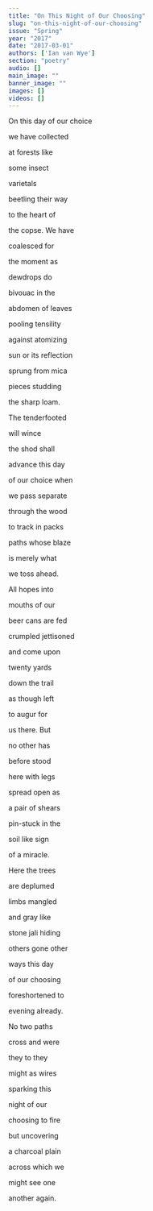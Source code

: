 ```yaml
---
title: "On This Night of Our Choosing"
slug: "on-this-night-of-our-choosing"
issue: "Spring"
year: "2017"
date: "2017-03-01"
authors: ['Ian van Wye']
section: "poetry"
audio: []
main_image: ""
banner_image: ""
images: []
videos: []
---
```

On this day of our choice

 we have collected

 at forests like

 some insect

 varietals

 beetling their way

 to the heart of

 the copse. We have

 coalesced for

 the moment as

 dewdrops do

 bivouac in the

 abdomen of leaves

 pooling tensility

 against atomizing

 sun or its reflection

 sprung from mica

 pieces studding

 the sharp loam.

 The tenderfooted

 will wince

 the shod shall

 advance this day

 of our choice when

 we pass separate

 through the wood

 to track in packs

 paths whose blaze

 is merely what

 we toss ahead.

 All hopes into

 mouths of our

 beer cans are fed

 crumpled jettisoned

 and come upon

 twenty yards

 down the trail

 as though left

 to augur for

 us there. But

 no other has

 before stood

 here with legs

 spread open as

 a pair of shears

 pin-stuck in the

 soil like sign

 of a miracle.

 Here the trees

 are deplumed

 limbs mangled

 and gray like

 stone jali hiding

 others gone other

 ways this day

 of our choosing

 foreshortened to

 evening already.

 No two paths

 cross and were

 they to they

 might as wires

 sparking this

 night of our

 choosing to fire

 but uncovering

 a charcoal plain

 across which we

 might see one

 another again.

